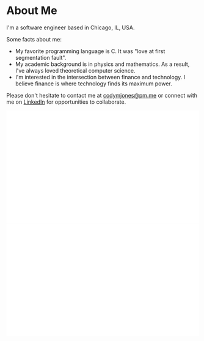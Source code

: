# About Me

I'm a software engineer based in Chicago, IL, USA.

Some facts about me:

- My favorite programming language is C. It was "love at first segmentation fault".
- My academic background is in physics and mathematics. As a result, I've always loved theoretical computer science.
- I'm interested in the intersection between finance and technology. I believe finance is where technology finds its maximum power.

Please don't hesitate to contact me at codymjones@pm.me or connect with me on [LinkedIn](https://linkedin.com/in/cm-jones) for opportunities to collaborate.

![](https://raw.githubusercontent.com/cm-jones/github-stats/master/generated/languages.svg#gh-dark-mode-only)
![](https://raw.githubusercontent.com/cm-jones/github-stats/master/generated/languages.svg#gh-light-mode-only)
